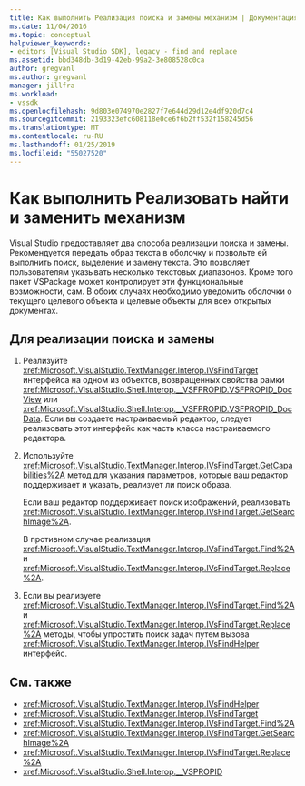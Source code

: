 ```yaml
---
title: Как выполнить Реализация поиска и замены механизм | Документация Майкрософт
ms.date: 11/04/2016
ms.topic: conceptual
helpviewer_keywords:
- editors [Visual Studio SDK], legacy - find and replace
ms.assetid: bbd348db-3d19-42eb-99a2-3e808528c0ca
author: gregvanl
ms.author: gregvanl
manager: jillfra
ms.workload:
- vssdk
ms.openlocfilehash: 9d803e074970e2827f7e644d29d12e4df920d7c4
ms.sourcegitcommit: 2193323efc608118e0ce6f6b2ff532f158245d56
ms.translationtype: MT
ms.contentlocale: ru-RU
ms.lasthandoff: 01/25/2019
ms.locfileid: "55027520"
---
```

# <a name="how-to-implement-the-find-and-replace-mechanism"></a>Как выполнить Реализовать найти и заменить механизм

Visual Studio предоставляет два способа реализации поиска и замены. Рекомендуется передать образ текста в оболочку и позвольте ей выполнить поиск, выделение и замену текста. Это позволяет пользователям указывать несколько текстовых диапазонов. Кроме того пакет VSPackage может контролирует эти функциональные возможности, сам. В обоих случаях необходимо уведомить оболочки о текущего целевого объекта и целевые объекты для всех открытых документах.

## <a name="to-implement-findreplace"></a>Для реализации поиска и замены

1. Реализуйте <xref:Microsoft.VisualStudio.TextManager.Interop.IVsFindTarget> интерфейса на одном из объектов, возвращенных свойства рамки <xref:Microsoft.VisualStudio.Shell.Interop.__VSFPROPID.VSFPROPID_DocView> или <xref:Microsoft.VisualStudio.Shell.Interop.__VSFPROPID.VSFPROPID_DocData>. Если вы создаете настраиваемый редактор, следует реализовать этот интерфейс как часть класса настраиваемого редактора.

2. Используйте <xref:Microsoft.VisualStudio.TextManager.Interop.IVsFindTarget.GetCapabilities%2A> метод для указания параметров, которые ваш редактор поддерживает и указать, реализует ли поиск образа.

   Если ваш редактор поддерживает поиск изображений, реализовать <xref:Microsoft.VisualStudio.TextManager.Interop.IVsFindTarget.GetSearchImage%2A>.

   В противном случае реализация <xref:Microsoft.VisualStudio.TextManager.Interop.IVsFindTarget.Find%2A> и <xref:Microsoft.VisualStudio.TextManager.Interop.IVsFindTarget.Replace%2A>.

3. Если вы реализуете <xref:Microsoft.VisualStudio.TextManager.Interop.IVsFindTarget.Find%2A> и <xref:Microsoft.VisualStudio.TextManager.Interop.IVsFindTarget.Replace%2A> методы, чтобы упростить поиск задач путем вызова <xref:Microsoft.VisualStudio.TextManager.Interop.IVsFindHelper> интерфейс.

## <a name="see-also"></a>См. также

- <xref:Microsoft.VisualStudio.TextManager.Interop.IVsFindHelper>
- <xref:Microsoft.VisualStudio.TextManager.Interop.IVsFindTarget>
- <xref:Microsoft.VisualStudio.TextManager.Interop.IVsFindTarget.Find%2A>
- <xref:Microsoft.VisualStudio.TextManager.Interop.IVsFindTarget.GetSearchImage%2A>
- <xref:Microsoft.VisualStudio.TextManager.Interop.IVsFindTarget.Replace%2A>
- <xref:Microsoft.VisualStudio.Shell.Interop.__VSPROPID>